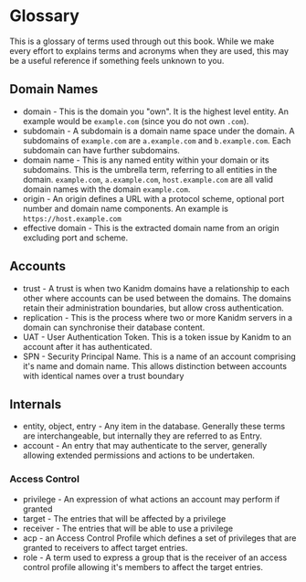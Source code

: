 # Glossary

This is a glossary of terms used through out this book. While we make every effort to
explains terms and acronyms when they are used, this may be a useful reference if something
feels unknown to you.

## Domain Names

* domain - This is the domain you "own". It is the highest level entity. An example would be `example.com` (since you do not own `.com`).
* subdomain - A subdomain is a domain name space under the domain. A subdomains of `example.com` are `a.example.com` and `b.example.com`. Each subdomain can have further subdomains.
* domain name - This is any named entity within your domain or its subdomains. This is the umbrella term, referring to all entities in the domain. `example.com`, `a.example.com`, `host.example.com` are all valid domain names with the domain `example.com`.
* origin - An origin defines a URL with a protocol scheme, optional port number and domain name components. An example is `https://host.example.com`
* effective domain - This is the extracted domain name from an origin excluding port and scheme.

## Accounts

* trust - A trust is when two Kanidm domains have a relationship to each other where accounts can be used between the domains. The domains retain their administration boundaries, but allow cross authentication.
* replication - This is the process where two or more Kanidm servers in a domain can synchronise their database content.
* UAT - User Authentication Token. This is a token issue by Kanidm to an account after it has authenticated.
* SPN - Security Principal Name. This is a name of an account comprising it's name and domain name. This allows distinction between accounts with identical names over a trust boundary

## Internals

* entity, object, entry - Any item in the database. Generally these terms are interchangeable, but internally they are referred to as Entry.
* account - An entry that may authenticate to the server, generally allowing extended permissions and actions to be undertaken.

### Access Control

* privilege - An expression of what actions an account may perform if granted
* target - The entries that will be affected by a privilege
* receiver - The entries that will be able to use a privilege
* acp - an Access Control Profile which defines a set of privileges that are granted to receivers to affect target entries.
* role - A term used to express a group that is the receiver of an access control profile allowing it's members to affect the target entries.

